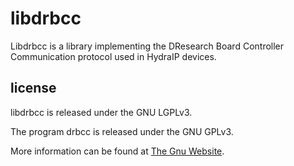 libdrbcc
========

Libdrbcc is a library implementing the DResearch Board Controller Communication
protocol used in HydraIP devices.

license
-------

libdrbcc is released under the GNU LGPLv3.

The program drbcc is released under the GNU GPLv3.

More information can be found at [The Gnu Website](http://www.gnu.org/licenses/).

